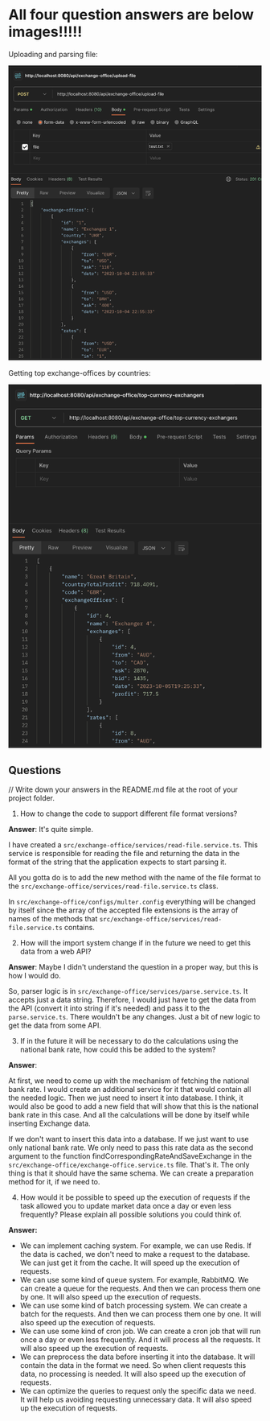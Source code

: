 <h1>All four question answers are below images!!!!!</h1>

Uploading and parsing file:

![POST_upload-file.png](POST_upload-file.png)

Getting top exchange-offices by countries:

![GET_top-currency-exchangers.png](GET_top-currency-exchangers.png)

<h2>Questions</h2>
// Write down your answers in the README.md file at the root of your project folder.

1. How to change the code to support different file format versions?

<strong>Answer</strong>: It's quite simple. 

I have created a `src/exchange-office/services/read-file.service.ts`. This service is responsible for reading the file and returning the data in the format of the string that the application expects to start parsing it.

All you gotta do is to add the new method with the name of the file format to the `src/exchange-office/services/read-file.service.ts` class.

In `src/exchange-office/configs/multer.config` everything will be changed by itself since the array of the accepted file extensions is the array of names of the methods that `src/exchange-office/services/read-file.service.ts` contains.

2. How will the import system change if in the future we need to get this data from a web API?

<strong>Answer</strong>: Maybe I didn't understand the question in a proper way, but this is how I would do.

So, parser logic is in `src/exchange-office/services/parse.service.ts`. It accepts just a data string. Therefore, I would just have to get the data from the API (convert it into string if it's needed) and pass it to the `parse.service.ts`. There wouldn't be any changes. Just a bit of new logic to get the data from some API.

3. If in the future it will be necessary to do the calculations using the national bank rate, how could this be added to the system?

<strong>Answer</strong>:

At first, we need to come up with the mechanism of fetching the national bank rate. I would create an additional service for it that would contain all the needed logic. Then we just need to insert it into database. I think, it would also be good to add a new field that will show that this is the national bank rate in this case. And all the calculations will be done by itself while inserting Exchange data.

If we don't want to insert this data into a database. If we just want to use only national bank rate. We only need to pass this rate data as the second argument to the function findCorrespondingRateAndSaveExchange in the `src/exchange-office/exchange-office.service.ts` file. That's it. The only thing is that it should have the same schema. We can create a preparation method for it, if we need to.

4. How would it be possible to speed up the execution of requests if the task allowed you to update market data once a day or even less frequently? Please explain all possible solutions you could think of.

**Answer:**

- We can implement caching system. For example, we can use Redis. If the data is cached, we don't need to make a request to the database. We can just get it from the cache. It will speed up the execution of requests.
- We can use some kind of queue system. For example, RabbitMQ. We can create a queue for the requests. And then we can process them one by one. It will also speed up the execution of requests.
- We can use some kind of batch processing system. We can create a batch for the requests. And then we can process them one by one. It will also speed up the execution of requests.
- We can use some kind of cron job. We can create a cron job that will run once a day or even less frequently. And it will process all the requests. It will also speed up the execution of requests.
- We can preprocess the data before inserting it into the database. It will contain the data in the format we need. So when client requests this data, no processing is needed. It will also speed up the execution of requests.
- We can optimize the queries to request only the specific data we need. It will help us avoiding requesting unnecessary data. It will also speed up the execution of requests.
